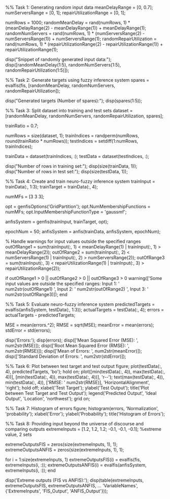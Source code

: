 %% Task 1: Generating random input data
meanDelayRange = [0, 0.7];
numServersRange = [0, 1]; 
repairUtilizationRange = [0, 1]; 

numRows = 1000;
randomMeanDelay = rand(numRows, 1) * (meanDelayRange(2) - meanDelayRange(1)) + meanDelayRange(1);
randomNumServers = rand(numRows, 1) * (numServersRange(2) - numServersRange(1)) + numServersRange(1);
randomRepairUtilization = rand(numRows, 1) * (repairUtilizationRange(2) - repairUtilizationRange(1)) + repairUtilizationRange(1);

disp("Snippet of randomly generated input data:");
disp([randomMeanDelay(1:5), randomNumServers(1:5), randomRepairUtilization(1:5)]);

%% Task 2: Generate targets using fuzzy inference system
spares = evalfis(fis, [randomMeanDelay, randomNumServers, randomRepairUtilization]);

disp("Generated targets (Number of spares):");
disp(spares(1:5));

%% Task 3: Split dataset into training and test sets
dataset = [randomMeanDelay, randomNumServers, randomRepairUtilization, spares];

trainRatio = 0.7;

numRows = size(dataset, 1);
trainIndices = randperm(numRows, round(trainRatio * numRows));
testIndices = setdiff(1:numRows, trainIndices);

trainData = dataset(trainIndices, :);
testData = dataset(testIndices, :);

disp("Number of rows in training set:");
disp(size(trainData, 1));
disp("Number of rows in test set:");
disp(size(testData, 1));

%% Task 4: Create and train neuro-fuzzy inference system
trainInput = trainData(:, 1:3); 
trainTarget = trainData(:, 4);   

numMFs = [3 3 3]; 

opt = genfisOptions('GridPartition');
opt.NumMembershipFunctions = numMFs;
opt.InputMembershipFunctionType = 'gaussmf';

anfisSystem = genfis(trainInput, trainTarget, opt);

epochNum = 50; 
anfisSystem = anfis(trainData, anfisSystem, epochNum);

% Handle warnings for input values outside the specified ranges
outOfRange1 = sum(trainInput(:, 1) < meanDelayRange(1) | trainInput(:, 1) > meanDelayRange(2));
outOfRange2 = sum(trainInput(:, 2) < numServersRange(1) | trainInput(:, 2) > numServersRange(2));
outOfRange3 = sum(trainInput(:, 3) < repairUtilizationRange(1) | trainInput(:, 3) > repairUtilizationRange(2));

if outOfRange1 > 0 || outOfRange2 > 0 || outOfRange3 > 0
    warning(['Some input values are outside the specified ranges: Input 1: ' num2str(outOfRange1) ', Input 2: ' num2str(outOfRange2) ', Input 3: ' num2str(outOfRange3)]);
end

%% Task 5: Evaluate neuro-fuzzy inference system
predictedTargets = evalfis(anfisSystem, testData(:, 1:3));
actualTargets = testData(:, 4);
errors = actualTargets - predictedTargets;

MSE = mean(errors.^2);
RMSE = sqrt(MSE);
meanError = mean(errors);
stdError = std(errors);

disp('Errors:');
disp(errors);
disp(['Mean Squared Error (MSE): ', num2str(MSE)]);
disp(['Root Mean Squared Error (RMSE): ', num2str(RMSE)]);
disp(['Mean of Errors: ', num2str(meanError)]);
disp(['Standard Deviation of Errors: ', num2str(stdError)]);

%% Task 6: Plot between test target and test output
figure;
plot(testData(:, 4), predictedTargets, 'bo');
hold on;
plot([min(testData(:, 4)), max(testData(:, 4))], [min(testData(:, 4)), max(testData(:, 4))], 'r--');
text(max(testData(:, 4)), min(testData(:, 4)), ['RMSE: ' num2str(RMSE)], 'HorizontalAlignment', 'right');
hold off;
xlabel('Test Target');
ylabel('Test Output');
title('Plot between Test Target and Test Output');
legend('Predicted Output', 'Ideal Output', 'Location', 'northwest');
grid on;

%% Task 7: Histogram of errors
figure;
histogram(errors, 'Normalization', 'probability');
xlabel('Error');
ylabel('Probability');
title('Histogram of Errors');

%% Task 8: Providing input beyond the universe of discourse and comparing outputs
extremeInputs = [1.2, 1.2, 1.2; -0.1, -0.1, -0.1];  %extreme value, 2 sets

extremeOutputsFIS = zeros(size(extremeInputs, 1), 1);
extremeOutputsANFIS = zeros(size(extremeInputs, 1), 1);

for i = 1:size(extremeInputs, 1)
    extremeOutputsFIS(i) = evalfis(fis, extremeInputs(i, :));
    extremeOutputsANFIS(i) = evalfis(anfisSystem, extremeInputs(i, :));
end

disp('Extreme outputs (FIS vs ANFIS):');
disp(table(extremeInputs, extremeOutputsFIS, extremeOutputsANFIS, ...
    'VariableNames', {'ExtremeInputs', 'FIS_Output', 'ANFIS_Output'}));
